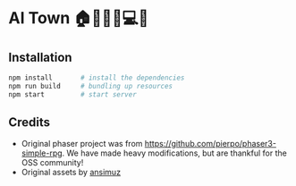 # AI Town 🏠🙍👷‍♀️💻💌



## Installation

```bash
npm install       # install the dependencies
npm run build     # bundling up resources
npm start         # start server
```


## Credits
- Original phaser project was from https://github.com/pierpo/phaser3-simple-rpg. We have made heavy modifications, but are thankful for the OSS community!
- Original assets by [ansimuz](https://opengameart.org/content/tiny-rpg-forest)
